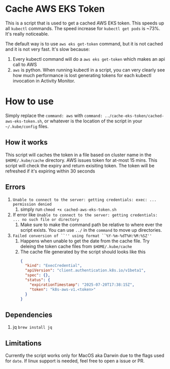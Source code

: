 # Cache AWS EKS Token

This is a script that is used to get a cached AWS EKS token. This speeds up all `kubectl` commands.
The speed increase for `kubectl get pods` is ~73%. It's really noticeable.

The default way is to use `aws eks get-token` command, but it is not cached and it is not very fast.
It's slow because:
1. Every kubectl command will do a `aws eks get-token` which makes an api call to AWS
2. `aws` is python. When running kubectl in a script, you can very clearly see how much performance is lost generating tokens for each kubectl invocation in Activity Monitor.


# How to use
Simply replace the `command: aws` with `command: ../cache-eks-token/cached-aws-eks-token.sh`, or whatever is the location of the script in your `~/.kube/config` files.

## How it works
This script will caches the token in a file based on cluster name in the `$HOME/.kube/cache` directory.
AWS issues token for at-most 15 mins. This script will check the expiry and return exisiting token.
The token will be refreshed if it's expiring within 30 seconds

## Errors

1. `Unable to connect to the server: getting credentials: exec: ... permission denied`
   1. simply run `chmod +x cached-aws-eks-token.sh`
2. If error like `Unable to connect to the server: getting credentials: ... no such file or directory`
   1. Make sure to make the command path be relative to where ever the script exists. You can use `../` in the `command` to move up directories.
3. `Failed conversion of ``'' using format ``%Y-%m-%dT%H:%M:%SZ''`
   1. Happens when unable to get the date from the cache file. Try deleing the token cache files from `$HOME/.kube/cache`
   2. The cache file generated by the script should looks like this
      ```json
      {
        "kind": "ExecCredential",
        "apiVersion": "client.authentication.k8s.io/v1beta1",
        "spec": {},
        "status": {
          "expirationTimestamp": "2025-07-20T17:38:15Z",
          "token": "k8s-aws-v1.<token>"
        }
      }
      ```

## Dependencies
1. jq `brew install jq`

## Limitations
Currently the script works only for MacOS aka Darwin due to the flags used for `date`. If linux support is needed, feel free to open a issue or PR.

